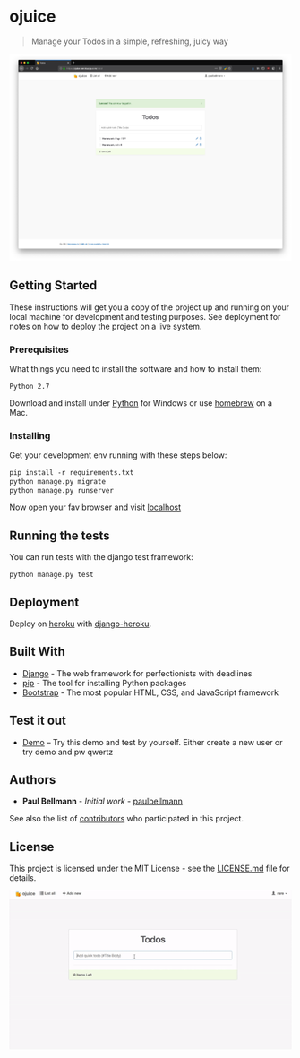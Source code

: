 # ojuice

> Manage your Todos in a simple, refreshing, juicy way

![web screenshot](screenshots/screenshot_01.png)

## Getting Started

These instructions will get you a copy of the project up and running on your local machine for development and testing purposes. See deployment for notes on how to deploy the project on a live system.

### Prerequisites

What things you need to install the software and how to install them:

```
Python 2.7
```
Download and install under [Python](https://www.python.org/downloads/) for Windows or use [homebrew](https://brew.sh/) on a Mac.

### Installing

Get your development env running with these steps below:

```
pip install -r requirements.txt
python manage.py migrate
python manage.py runserver
```

Now open your fav browser and visit [localhost](https://localhost:8000)

## Running the tests

You can run tests with the django test framework:

```
python manage.py test
```

## Deployment

Deploy on [heroku](https://www.heroku.com/) with [django-heroku](https://devcenter.heroku.com/categories/working-with-django).

## Built With

* [Django](https://www.djangoproject.com/) - The web framework for perfectionists with deadlines
* [pip](https://pypi.org/project/pip/) - The tool for installing Python packages
* [Bootstrap](https://getbootstrap.com/) - The most popular HTML, CSS, and JavaScript framework

## Test it out

* [Demo](https://ojuice.herokuapp.com/?rel=github) – Try this demo and test by yourself. Either create a new user or try demo and pw qwertz

## Authors

* **Paul Bellmann** - *Initial work* - [paulbellmann](https://github.com/paulbellmann)

See also the list of [contributors](https://github.com/paulbellmann/ojuice/contributors) who participated in this project.

## License

This project is licensed under the MIT License - see the [LICENSE.md](LICENSE.md) file for details.

![web gif](screenshots/ojuice.gif)